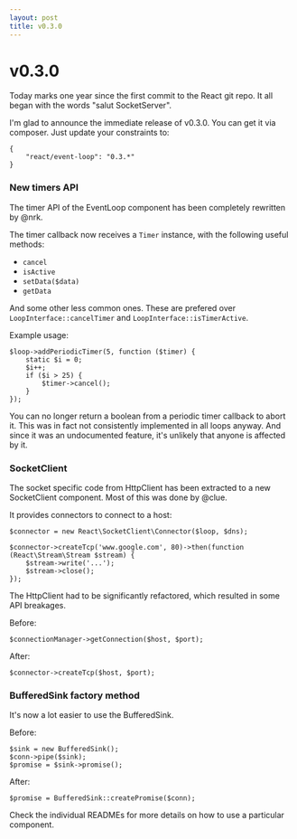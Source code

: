 ```yaml
---
layout: post
title: v0.3.0
---
```


# v0.3.0

Today marks one year since the first commit to the React git repo. It all
began with the words "salut SocketServer".

I'm glad to announce the immediate release of v0.3.0. You can get it via
composer. Just update your constraints to:

    {
        "react/event-loop": "0.3.*"
    }

### New timers API

The timer API of the EventLoop component has been completely rewritten by
@nrk.

The timer callback now receives a `Timer` instance, with the following useful
methods:

  * `cancel`
  * `isActive`
  * `setData($data)`
  * `getData`

And some other less common ones. These are prefered over
`LoopInterface::cancelTimer` and `LoopInterface::isTimerActive`.

Example usage:

    $loop->addPeriodicTimer(5, function ($timer) {
        static $i = 0;
        $i++;
        if ($i > 25) {
            $timer->cancel();
        }
    });

You can no longer return a boolean from a periodic timer callback to abort it.
This was in fact not consistently implemented in all loops anyway. And since
it was an undocumented feature, it's unlikely that anyone is affected by it.

### SocketClient

The socket specific code from HttpClient has been extracted to a new
SocketClient component. Most of this was done by @clue.

It provides connectors to connect to a host:

    $connector = new React\SocketClient\Connector($loop, $dns);

    $connector->createTcp('www.google.com', 80)->then(function (React\Stream\Stream $stream) {
        $stream->write('...');
        $stream->close();
    });

The HttpClient had to be significantly refactored, which resulted in some API
breakages.

Before:

    $connectionManager->getConnection($host, $port);

After:

    $connector->createTcp($host, $port);

### BufferedSink factory method

It's now a lot easier to use the BufferedSink.

Before:

    $sink = new BufferedSink();
    $conn->pipe($sink);
    $promise = $sink->promise();

After:

    $promise = BufferedSink::createPromise($conn);

Check the individual READMEs for more details on how to use a particular
component.
